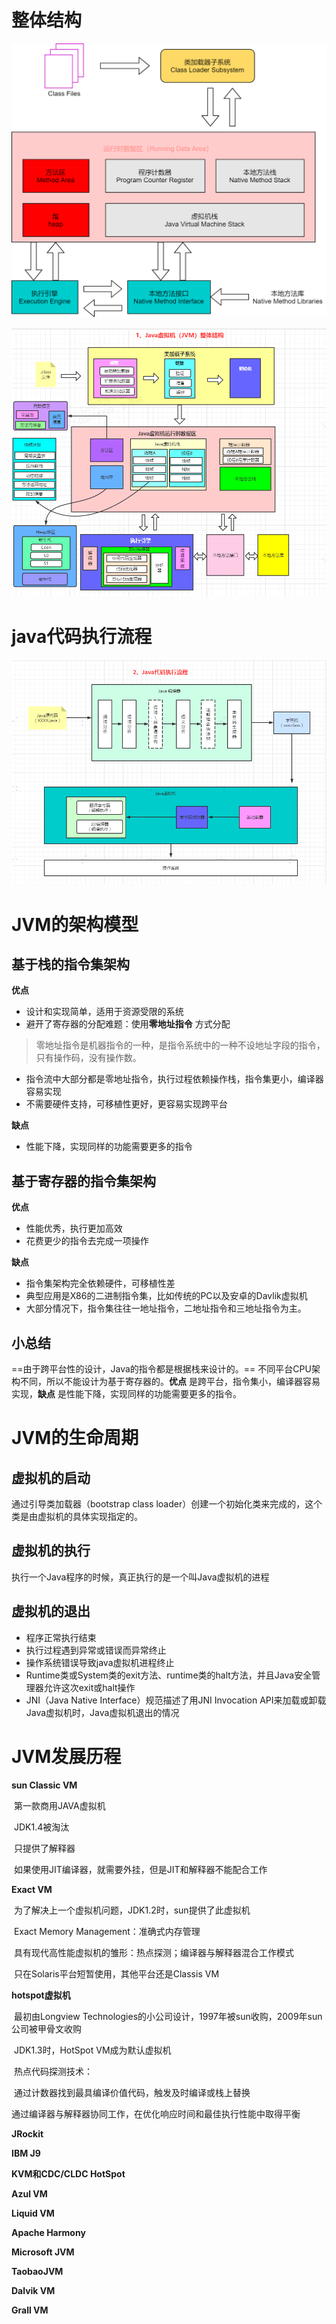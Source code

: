 # 整体结构

![JVM](../img/JVM.png)

![JVM-detail](../img/JVM-detail.png)

# java代码执行流程

![java代码执行流程](../img/java代码执行流程.png)

# JVM的架构模型

## 基于栈的指令集架构

**优点**

- 设计和实现简单，适用于资源受限的系统
- 避开了寄存器的分配难题：使用**零地址指令** 方式分配

> 零地址指令是机器指令的一种，是指令系统中的一种不设地址字段的指令，只有操作码，没有操作数。

- 指令流中大部分都是零地址指令，执行过程依赖操作栈，指令集更小，编译器容易实现
- 不需要硬件支持，可移植性更好，更容易实现跨平台

**缺点**

- 性能下降，实现同样的功能需要更多的指令

## 基于寄存器的指令集架构

**优点**

- 性能优秀，执行更加高效
- 花费更少的指令去完成一项操作

**缺点**

- 指令集架构完全依赖硬件，可移植性差
- 典型应用是X86的二进制指令集，比如传统的PC以及安卓的Davlik虚拟机
- 大部分情况下，指令集往往一地址指令，二地址指令和三地址指令为主。

## 小总结

==由于跨平台性的设计，Java的指令都是根据栈来设计的。== 不同平台CPU架构不同，所以不能设计为基于寄存器的。**优点** 是跨平台，指令集小，编译器容易实现，**缺点** 是性能下降，实现同样的功能需要更多的指令。



# JVM的生命周期

## 虚拟机的启动

通过引导类加载器（bootstrap class loader）创建一个初始化类来完成的，这个类是由虚拟机的具体实现指定的。

## 虚拟机的执行

执行一个Java程序的时候，真正执行的是一个叫Java虚拟机的进程

## 虚拟机的退出

- 程序正常执行结束
- 执行过程遇到异常或错误而异常终止
- 操作系统错误导致java虚拟机进程终止
- Runtime类或System类的exit方法、runtime类的halt方法，并且Java安全管理器允许这次exit或halt操作
- JNI（Java Native Interface）规范描述了用JNI Invocation API来加载或卸载Java虚拟机时，Java虚拟机退出的情况



# JVM发展历程

**sun Classic VM**

​	第一款商用JAVA虚拟机

​	JDK1.4被淘汰

​	只提供了解释器

​	如果使用JIT编译器，就需要外挂，但是JIT和解释器不能配合工作

**Exact VM**

​	为了解决上一个虚拟机问题，JDK1.2时，sun提供了此虚拟机

​	Exact Memory Management：准确式内存管理

​	具有现代高性能虚拟机的雏形：热点探测；编译器与解释器混合工作模式

​	只在Solaris平台短暂使用，其他平台还是Classis VM

**hotspot虚拟机**

​	最初由Longview Technologies的小公司设计，1997年被sun收购，2009年sun公司被甲骨文收购

​	JDK1.3时，HotSpot VM成为默认虚拟机

​	热点代码探测技术：

​		通过计数器找到最具编译价值代码，触发及时编译或栈上替换

​		通过编译器与解释器协同工作，在优化响应时间和最佳执行性能中取得平衡

**JRockit**



**IBM J9**



**KVM和CDC/CLDC HotSpot**



**Azul VM**



**Liquid VM**



**Apache Harmony**



**Microsoft JVM**



**TaobaoJVM**



**Dalvik VM**



**Grall VM**



